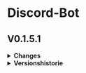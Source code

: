 # Discord-Bot

## V0.1.5.1
<details>
  <summary><b>Changes</b></summary>
  
  - Code neu organisiert
</details>

<details>
  <summary><b>Versionshistorie</b></summary>
  
  ## V0.1.5
  <details>
    <summary><b>Changes</b></summary>
    
    - Kleiner Bug-Fix, bei dem Schnauze! immer ausgelöst wurde
    - Command /submit_idea hinzugefügt, um Ideen in ein docs zu schreiben
    - Utils Folder hinzugefügt
    - command_loader.py erstellt, um Code modularer zu machen
  </details>
  
  ## V0.1.4
  <details>
    <summary><b>Changes</b></summary>
    
    - Webhook für Updates hinzugefügt
    - Kleiner Bug-Fix
  </details>
  
  ## V0.1.3
  <details>
    <summary><b>Changes</b></summary>
    
    - .env hinzugefügt, um Token geheim zu halten
  </details>
  
  
  ## V0.1.2
  <details>
    <summary><b>Changes</b></summary>
    
    - Kacken Command hinzugefügt
    - Schnauze!
    - README formatiert
  </details>
  
  ## V0.1.1
  <details>
    <summary><b>Changes</b></summary>
    
    - Kleiner Bug-Fix
  </details>
  
  ## V0.1
  <details>
    <summary><b>Changes</b></summary>
    
    - Bot läuft
    - Code aufgeräumt
    - erster Slash-Command hinzugefügt
    - README.md aktualisiert
  </details>
</details>
